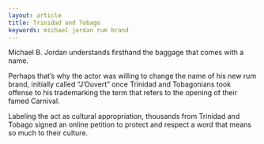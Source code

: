 ```yaml
---
layout: article
title: Trinidad and Tobago
keywords: michael jordan rum brand
---
```


Michael B. Jordan understands firsthand the baggage that comes with a name.

Perhaps that’s why the actor was willing to change the name of his new rum brand, initially called “J’Ouvert” once Trinidad and Tobagonians took offense to his trademarking the term that refers to the opening of their famed Carnival.

Labeling the act as cultural appropriation, thousands from Trinidad and Tobago signed an online petition to protect and respect a word that means so much to their culture.

